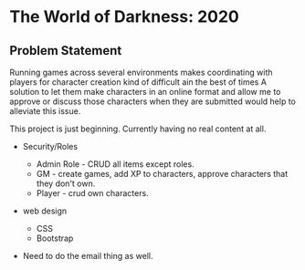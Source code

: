 # The World of Darkness: 2020

## Problem Statement

Running games across several environments makes coordinating with players for character creation kind of difficult ain the best of times   A solution to let them make characters in an online format and allow me to approve or discuss those characters when they are submitted would help to alleviate this issue. 

This project is just beginning.  Currently having no real content at all.

* Security/Roles
  * Admin Role - CRUD all items except roles.
  * GM - create games, add XP to characters, approve characters that they don't own.
  * Player - crud own characters.
  
* web design
   * CSS
   * Bootstrap
   
 * Need to do the email thing as well.
   



